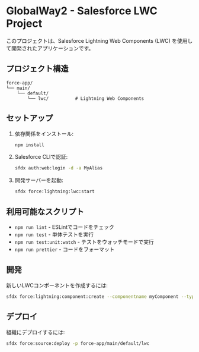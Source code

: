 # GlobalWay2 - Salesforce LWC Project

このプロジェクトは、Salesforce Lightning Web Components (LWC) を使用して開発されたアプリケーションです。

## プロジェクト構造

```
force-app/
└── main/
    └── default/
        └── lwc/          # Lightning Web Components
```

## セットアップ

1. 依存関係をインストール:
   ```bash
   npm install
   ```

2. Salesforce CLIで認証:
   ```bash
   sfdx auth:web:login -d -a MyAlias
   ```

3. 開発サーバーを起動:
   ```bash
   sfdx force:lightning:lwc:start
   ```

## 利用可能なスクリプト

- `npm run lint` - ESLintでコードをチェック
- `npm run test` - 単体テストを実行
- `npm run test:unit:watch` - テストをウォッチモードで実行
- `npm run prettier` - コードをフォーマット

## 開発

新しいLWCコンポーネントを作成するには:

```bash
sfdx force:lightning:component:create --componentname myComponent --type lwc --outputdir force-app/main/default/lwc
```

## デプロイ

組織にデプロイするには:

```bash
sfdx force:source:deploy -p force-app/main/default/lwc
```
